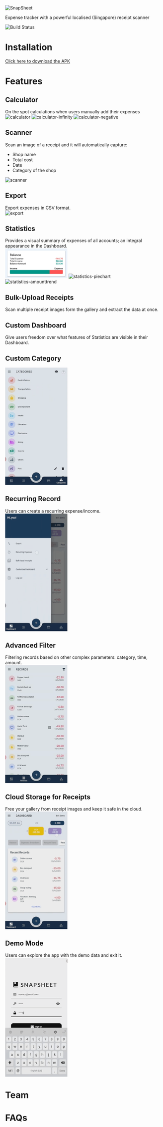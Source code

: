 <img src="https://firebasestorage.googleapis.com/v0/b/snapsheet-e7f7b.appspot.com/o/snapsheet_banner.png?alt=media&token=c97194f4-3ee5-4c21-9992-accf3e30b351" title="SnapSheet" alt="SnapSheet">

Expense tracker with a powerful localised (Singapore) receipt scanner


![Build Status](http://img.shields.io/travis/badges/badgerbadgerbadger.svg?style=flat-square)

# Installation
[Click here to download the APK](https://drive.google.com/uc?export=download&id=1oS2EFwCPJoBstlo0y6H_DptpIg7a9YWz)

# Features

## Calculator
On the spot calculations when users manually add their expenses <br>
<img src="https://firebasestorage.googleapis.com/v0/b/snapsheet-e7f7b.appspot.com/o/gif%2Fcalculator.gif?alt=media&token=946a35ba-2b4c-4677-b132-aaa7c280d4f7" alt="calculator" width="200"/>
<img src="https://firebasestorage.googleapis.com/v0/b/snapsheet-e7f7b.appspot.com/o/gif%2Fcalculator-infinity.gif?alt=media&token=8056a121-276b-4f21-8c0f-50fe177a8eb0" alt="calculator-infinity" width="200"/>
<img src="https://firebasestorage.googleapis.com/v0/b/snapsheet-e7f7b.appspot.com/o/gif%2Fcalculator-negative.gif?alt=media&token=73bfbc8b-80ae-4ee4-890b-1e40b4d00669" alt="calculator-negative" width="200"/>


## Scanner
Scan an image of a receipt and it will automatically capture:
- Shop name
- Total cost
- Date
- Category of the shop

<img src="/gifs/scanner.gif?raw=true" alt="scanner" width="200"/>

## Export
Export expenses in CSV format. <br>
<img src="/gifs/export.gif?raw=true" alt="export" width="200"/>

## Statistics
Provides a visual summary of expenses of all accounts; an integral appearance in the Dashboard. <br>
<img src="assets/images/statistics-cashflow.jpg" alt="statistics-cashflow" width="200" />
<img src="https://firebasestorage.googleapis.com/v0/b/snapsheet-e7f7b.appspot.com/o/gif%2Fstatistics-piechart.gif?alt=media&token=95ed3a4f-5163-4266-ab3f-4f89a7c9ad82" alt="statistics-piechart" width="200" />
<img src="https://firebasestorage.googleapis.com/v0/b/snapsheet-e7f7b.appspot.com/o/gif%2Fstatistics-amounttrend.gif?alt=media&token=a6410062-a388-49e2-b688-36235a7ead93" alt="statistics-amounttrend" width="200" />

## Bulk-Upload Receipts
Scan multiple receipt images form the gallery and extract the data at once.

## Custom Dashboard
Give users freedom over what features of Statistics are visible in their Dashboard.

## Custom Category
<img src="/gifs/custom-category.gif?raw=true" alt="custom-category" width="200"/>

## Recurring Record
Users can create a recurring expense/income. <br>
<img src="/gifs/recurring-record.gif?raw=true" alt="recurring-record" width="200"/>

## Advanced Filter
Filtering records based on other complex parameters: category, time, amount. <br>
<img src="/gifs/advanced-filter.gif?raw=true" alt="advanced-filter" width="200"/>

## Cloud Storage for Receipts
Free your gallery from receipt images and keep it safe in the cloud. <br>
<img src="/gifs/cloud-storage.gif?raw=true" alt="cloud-storage" width="200"/>

## Demo Mode
Users can explore the app with the demo data and exit it. <br>
<img src="/gifs/demo.gif?raw=true" alt="demo" width="200"/>

# Team


# FAQs